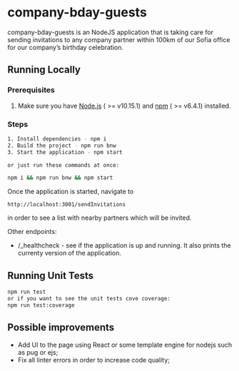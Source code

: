 # company-bday-guests

company-bday-guests is an NodeJS application that is taking care for sending invitations to any company partner within 100km of our Sofia office for our company’s birthday celebration. 

## Running Locally

### Prerequisites

1. Make sure you have [Node.js](http://nodejs.org/) ( >= v10.15.1) and [npm](https://www.npmjs.com/) ( >= v6.4.1) installed.

### Steps

```sh
1. Install dependencies - npm i
2. Build the project - npm run bnw
3. Start the application - npm start

or just run these commands at once:

npm i && npm run bnw && npm start
```

Once the application is started, navigate to 
```
http://localhost:3001/sendInvitations
```
in order to see a list with nearby partners which will be invited.

Other endpoints:

* /_healthcheck - see if the application is up and running. It also prints the currenty version of the application.

## Running Unit Tests

```sh
npm run test 
or if you want to see the unit tests cove coverage:
npm run test:coverage
```

## Possible improvements

* Add UI to the page using React or some template engine for nodejs such as pug or ejs;
* Fix all linter errors in order to increase code quality;

